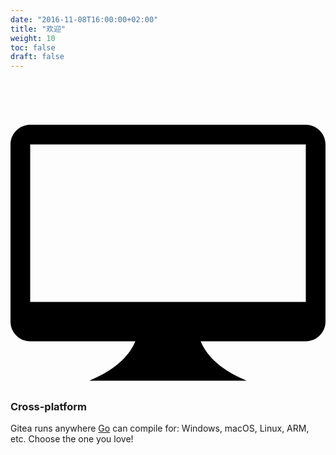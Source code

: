 ```yaml
---
date: "2016-11-08T16:00:00+02:00"
title: "欢迎"
weight: 10
toc: false
draft: false
---
```

<h3>
	<svg class="octicon octicon-device-desktop" viewBox="0 0 16 16" version="1.1" aria-hidden="true">
		<path fill-rule="evenodd" d="M15 2H1c-.55 0-1 .45-1 1v9c0 .55.45 1 1 1h5.34c-.25.61-.86 1.39-2.34 2h8c-1.48-.61-2.09-1.39-2.34-2H15c.55 0 1-.45 1-1V3c0-.55-.45-1-1-1zm0 9H1V3h14v8z"></path>
	</svg>
	Cross-platform
</h3>

Gitea runs anywhere [Go](http://golang.org/) can compile for: Windows, macOS, Linux, ARM, etc. Choose the one you love!
